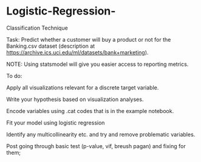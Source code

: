 # Logistic-Regression-
Classification Technique


Task: Predict whether a customer will buy a product or not for the Banking.csv dataset (description at https://archive.ics.uci.edu/ml/datasets/bank+marketing).

NOTE: Using statsmodel will give you easier access to reporting metrics.

To do:

Apply all visualizations relevant for a discrete target variable.

Write your hypothesis based on visualization analyses.

Encode variables using .cat codes that is in the example notebook.

Fit your model using logistic regression

Identify any multicollinearity etc. and try and remove problematic variables.

Post going through basic test (p-value, vif, breush pagan) and fixing for them;
